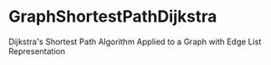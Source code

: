 # GraphShortestPathDijkstra
Dijkstra's Shortest Path Algorithm Applied to a Graph with Edge List Representation
